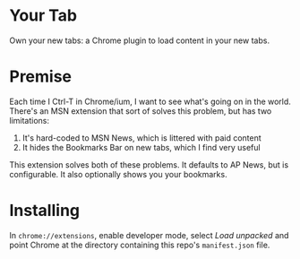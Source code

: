 # Your Tab

Own your new tabs: a Chrome plugin to load content in your new tabs.

# Premise

Each time I Ctrl-T in Chrome/ium, I want to see what's going on in the world. There's an MSN extension
that sort of solves this problem, but has two limitations:

1. It's hard-coded to MSN News, which is littered with paid content
1. It hides the Bookmarks Bar on new tabs, which I find very useful

This extension solves both of these problems. It defaults to AP News, but is configurable. It also
optionally shows you your bookmarks.

# Installing

In `chrome://extensions`, enable developer mode, select _Load unpacked_ and point Chrome at the directory
containing this repo's `manifest.json` file.
